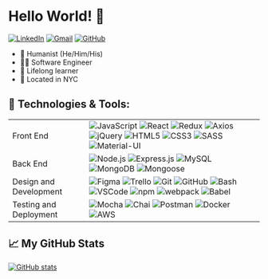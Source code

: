 # Hello World! 👋

[![LinkedIn](https://img.shields.io/badge/linkedin%20-%230077B5.svg?&style=flat-square&logo=linkedin&logoColor=white)](https://www.linkedin.com/in/austin-miller-2040/)
[![Gmail](https://img.shields.io/badge/Gmail%20-D14836?style=flat-square&logo=gmail&logoColor=white)](mailto:austinm2040@gmail.com)
[![GitHub](https://img.shields.io/badge/austinm2040%20-%23121011.svg?&style=flat-square&logo=github&logoColor=white&link=https://github.com/austinm2040)](https://github.com/austinm2040)

- 👥 Humanist (He/Him/His)
- 👨‍💻 Software Engineer
- 📖 Lifelong learner
- 📍 Located in NYC

## 🔧 Technologies & Tools:

<table>
  <tbody>
    <tr>
      <td>Front End</td>
      <td>
        <img alt="JavaScript" src="https://img.shields.io/badge/javascript%20-%23323330.svg?&style=for-the-badge&logo=javascript&logoColor=%23F7DF1E" />
        <img alt="React" src="https://img.shields.io/badge/react%20-%2320232a.svg?&style=for-the-badge&logo=react&logoColor=%2361DAFB" />
        <img alt="Redux" src="https://img.shields.io/badge/redux-%23593d88.svg?style=for-the-badge&logo=redux&logoColor=white" />
        <img alt="Axios" src="https://img.shields.io/badge/-Axios-%23593d88.svg?style=for-the-badge&logo=redux&logoColor=blueviolet" />
        <img alt="jQuery" src="https://img.shields.io/badge/jquery-%230769AD.svg?style=for-the-badge&logo=jquery&logoColor=white" />
        <img alt="HTML5" src="https://img.shields.io/badge/html5-%23E34F26.svg?style=for-the-badge&logo=html5&logoColor=white" />
        <img alt="CSS3" src="https://img.shields.io/badge/css3-%231572B6.svg?style=for-the-badge&logo=css3&logoColor=white" />
        <img alt="SASS" src="https://img.shields.io/badge/SASS-hotpink.svg?style=for-the-badge&logo=SASS&logoColor=white" />
        <img alt="Material-UI" src="https://img.shields.io/badge/materialui-%230081CB.svg?style=for-the-badge&logo=material-ui&logoColor=white" />
      </td>
    </tr>
    <tr>
      <td>Back End</td>
      <td>
        <img alt="Node.js" src="https://img.shields.io/badge/node.js%20-%2343853D.svg?&style=flat-square&logo=node.js&logoColor=white" />
        <img alt="Express.js" src="https://img.shields.io/badge/express.js-%23404d59.svg?style=for-the-badge&logo=express&logoColor=%2361DAFB" />
        <img alt="MySQL" src="https://img.shields.io/badge/MySQL%20-%2300f.svg?&style=flat-square&logo=mysql&logoColor=white" />
        <img alt="MongoDB" src="https://img.shields.io/badge/MongoDB-%234ea94b.svg?style=for-the-badge&logo=mongodb&logoColor=white" />
        <img alt="Mongoose" src="https://img.shields.io/badge/Mongoose%20-%23880000.svg?&style=flat-square&logo=mongoose" />
      </td>
    </tr>
    <tr>
      <td>Design and Development</td>
      <td>
        <img alt="Figma" src="https://img.shields.io/badge/Figma-F24E1E?style=for-the-badge&logo=figma&logoColor=white" />
        <img alt="Trello" src="https://img.shields.io/badge/Trello%20-%23026AA7.svg?&style=flat-square&logo=Trello&logoColor=white" />
        <img alt="Git" src="https://img.shields.io/badge/Git%20-%23F05033.svg?&style=flat-square&logo=git&logoColor=white" />
        <img alt="GitHub" src="https://img.shields.io/badge/github-%23121011.svg?style=for-the-badge&logo=github&logoColor=white"/>
        <img alt="Bash" src="https://img.shields.io/badge/bash%20-%2349A124.svg?&style=flat-square&logo=gnu-bash&logoColor=black" />
        <img alt="VSCode" src="https://img.shields.io/badge/VS%20Code%20-%23007ACC.svg?&style=flat-square&logo=visual-studio-code&logoColor=white" />
        <img alt="npm" src="https://img.shields.io/badge/NPM-%23000000.svg?style=for-the-badge&logo=npm&logoColor=white" />
        <img alt="webpack" src="https://img.shields.io/badge/webpack%20-%238DD6F9.svg?&style=flat-square&logo=webpack&logoColor=black" />
        <img alt="Babel" src="https://img.shields.io/badge/Babel%20-F9DC3e?style=flat-square&logo=babel&logoColor=black" />
      </td>
    </tr>
    <tr>
      <td>Testing and Deployment</td>
      <td>
        <img alt="Mocha" src="https://img.shields.io/badge/-mocha%20-%238D6748?&style=flat-square&logo=mocha&logoColor=white" />
        <img alt="Chai" src="https://img.shields.io/badge/Chai%20-%23F6ECD4.svg?&style=flat-square" />
        <img alt="Postman" src="https://img.shields.io/badge/Postman%20-FF6C37?style=flat-square&logo=postman&logoColor=red" />
        <img alt="Docker" src="https://img.shields.io/badge/docker%20-%230db7ed.svg?&style=flat-square&logo=docker&logoColor=white" />
        <img alt="AWS" src="https://img.shields.io/badge/AWS%20-%23FF9900.svg?&style=flat-square&logo=amazon-aws&logoColor=white" />
      </td>
    </tr>
  </tbody>
</table>

## 📈 My GitHub Stats

[![GitHub stats](https://github-readme-stats.vercel.app/api?username=austinm2040&count_private=true)](https://github.com/anuraghazra/github-readme-stats)



<!--
**austinm2040/austinm2040** is a ✨ _special_ ✨ repository because its `README.md` (this file) appears on your GitHub profile.

Here are some ideas to get you started:

- 🔭 I’m currently working on ...
- 🌱 I’m currently learning ...
- 👯 I’m looking to collaborate on ...
- 🤔 I’m looking for help with ...
- 💬 Ask me about ...
- 📫 How to reach me: ...
- 😄 Pronouns: ...
- ⚡ Fun fact: ...
-->
